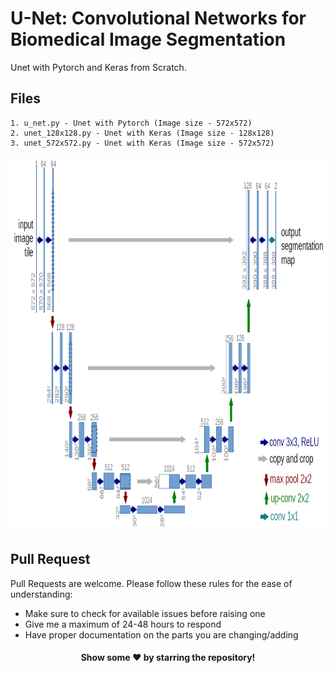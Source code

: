 # U-Net: Convolutional Networks for Biomedical Image Segmentation

Unet with Pytorch and Keras from Scratch.
<br>

## Files

```
1. u_net.py - Unet with Pytorch (Image size - 572x572)
2. unet_128x128.py - Unet with Keras (Image size - 128x128)
3. unet_572x572.py - Unet with Keras (Image size - 572x572)
```

<img src="images/model_architecture.png" height=600 width=1200>

## Pull Request

Pull Requests are welcome. Please follow these rules for the ease of understanding:

- Make sure to check for available issues before raising one
- Give me a maximum of 24-48 hours to respond
- Have proper documentation on the parts you are changing/adding

<div align="center">
  
#### Show some ❤️ by starring the repository!
</div>
